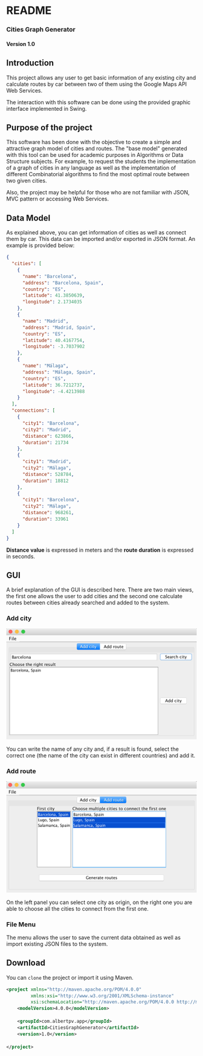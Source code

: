 # README

### Cities Graph Generator
#### Version 1.0

## Introduction

This project allows any user to get basic information of any existing city 
and calculate routes by car between two of them using the Google Maps API Web Services.
 
The interaction with this software can be done using the provided graphic interface
implemented in Swing.

## Purpose of the project

This software has been done with the objective to create a simple and attractive 
graph model of cities and routes. The "base model" generated with this tool can be used 
for academic purposes in Algorithms or Data Structure subjects. For example, to request
the students the implementation of a graph of cities in any language as well as the 
implementation of different Combinatorial algorithms to find the most optimal route
between two given cities.

Also, the project may be helpful for those who are not familiar with JSON, MVC pattern
or accessing Web Services.

## Data Model

As explained above, you can get information of cities as well as connect them 
by car. This data can be imported and/or exported in JSON format. An example is 
provided below:

```json
{
  "cities": [
    {
      "name": "Barcelona",
      "address": "Barcelona, Spain",
      "country": "ES",
      "latitude": 41.3850639,
      "longitude": 2.1734035
    },
    {
      "name": "Madrid",
      "address": "Madrid, Spain",
      "country": "ES",
      "latitude": 40.4167754,
      "longitude": -3.7037902
    },
    {
      "name": "Málaga",
      "address": "Málaga, Spain",
      "country": "ES",
      "latitude": 36.7212737,
      "longitude": -4.4213988
    }
  ],
  "connections": [
    {
      "city1": "Barcelona",
      "city2": "Madrid",
      "distance": 623866,
      "duration": 21734
    },
    {
      "city1": "Madrid",
      "city2": "Málaga",
      "distance": 528784,
      "duration": 18812
    },
    {
      "city1": "Barcelona",
      "city2": "Málaga",
      "distance": 968261,
      "duration": 33961
    }
  ]
}
```

**Distance value** is expressed in meters and the **route duration** is expressed in seconds.

## GUI

A brief explanation of the GUI is described here. There are two main views,
the first one allows the user to add cities and the second one calculate 
routes between cities already searched and added to the system.

### Add city
![Add city panel](res/screen_add_city.png)

You can write the name of any city and, if a result is found, select the correct 
one (the name of the city can exist in different countries) and add it.

### Add route
![Add route panel](res/screen_add_route.png)

On the left panel you can select one city as origin, on the right one you are able
to choose all the cities to connect from the first one.

### File Menu

The menu allows the user to save the current data obtained as well as import
existing JSON files to the system. 

## Download

You can ```clone``` the project or import it using Maven.

```xml
<project xmlns="http://maven.apache.org/POM/4.0.0"
         xmlns:xsi="http://www.w3.org/2001/XMLSchema-instance"
         xsi:schemaLocation="http://maven.apache.org/POM/4.0.0 http://maven.apache.org/xsd/maven-4.0.0.xsd">
    <modelVersion>4.0.0</modelVersion>

    <groupId>com.albertpv.app</groupId>
    <artifactId>CitiesGraphGenerator</artifactId>
    <version>1.0</version>

</project>
```